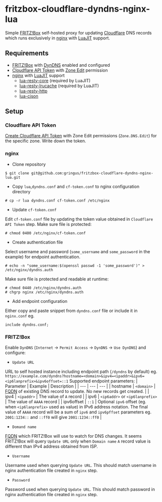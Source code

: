 # fritzbox-cloudflare-dyndns-nginx-lua
Simple [FRITZ!Box](https://en.avm.de/products/fritzbox/) self-hosted proxy for updating [Cloudflare](https://www.cloudflare.com/) DNS records which runs exclusively in [nginx](https://nginx.org/) with [LuaJIT](https://luajit.org/) support.

## Requirements
* [FRITZ!Box](https://en.avm.de/products/fritzbox/) with [DynDNS](https://en.avm.de/service/knowledge-base/dok/FRITZ-Box-7590/30_Setting-up-dynamic-DNS-in-the-FRITZ-Box/) enabled and configured
* [Cloudflare API Token](https://developers.cloudflare.com/fundamentals/api/get-started/create-token/) with [Zone Edit](https://developers.cloudflare.com/fundamentals/api/reference/permissions/) permission
* [nginx](https://nginx.org/) with [LuaJIT](https://luajit.org/) support
  * [lua-resty-core](https://github.com/openresty/lua-resty-core) (required by LuaJIT)
  * [lua-resty-lrucache](https://github.com/openresty/lua-resty-lrucache) (required by LuaJIT)
  * [lua-resty-http](https://github.com/ledgetech/lua-resty-http)
  * [lua-cjson](https://github.com/openresty/lua-cjson)

## Setup

### Cloudflare API Token

[Create Cloudflare API Token](https://developers.cloudflare.com/fundamentals/api/get-started/create-token/) with Zone Edit permissions (`Zone.DNS.Edit`) for the specific zone. Write down the token.

### nginx

* Clone repository
```
$ git clone git@github.com:gringus/fritzbox-cloudflare-dyndns-nginx-lua.git
```
* Copy `lua`,`dyndns.conf` and `cf-token.conf` to nginx configuration directory
```
# cp -r lua dyndns.conf cf-token.conf /etc/nginx
```
* Update `cf-token.conf`

Edit `cf-token.conf` file by updating the token value obtained in `Cloudflare API Token` step. Make sure file is protected:
```
# chmod 0400 /etc/nginx/cf-token.conf
```

* Create authentication file

Select username and password (`some_username` and `some_password` in the example) for endpoint authentication.
```
# echo -n "some_username:$(openssl passwd -1 'some_password')" > /etc/nginx/dyndns.auth
```
Make sure file is protected and readable at runtime:
```
# chmod 0440 /etc/nginx/dyndns.auth
# chgrp nginx /etc/nginx/dyndns.auth
```

* Add endpoint configuration

Either copy and paste snippet from `dyndns.conf` file or include it in `nginx.conf` eg.
```
include dyndns.conf;
```

### FRITZ!Box

Enable `DynDNS` (`Internet` -> `Permit Access` -> `DynDNS` -> `Use DynDNS`) and configure:
* `Update URL`

URL to self hosted instance including endpoint path (`/dyndns` by default) eg. `https://example.com/dyndns?hostname=<domain>&ipv4=<ipaddr>&ipv6=<ip6lanprefix>&ipv6offset=::1` Supported endpoint parameters:
| Parameter | Example | Description |
| --- | --- | --- |
| hostname | `<domain>` | [FQDN](https://en.wikipedia.org/wiki/Fully_qualified_domain_name) of existing DNS record to update. No new records get created. |
| ipv4 | `<ipaddr>` | The value of `A` record |
| ipv6 | `<ip6addr>` or `<ip6lanprefix>` | The value of `AAAA` record |
| ipv6offset | `::1` | Optional `ipv6` offset (eg. when `<ip6lanprefix>` used as value) in IPv6 address notation. The final value of `AAAA` record will be a sum of `ipv6` and `ipv6pffset` parameters eg. `2001:1234::` and `::ff0` will give `2001:1234::ff0` |

* `Domand name`

[FQDN](https://en.wikipedia.org/wiki/Fully_qualified_domain_name) which FRITZ!Box will use to watch for DNS changes. It seems FRITZ!Box will query `Update URL` only when `Domain name` `A` record value is different than IPv4 address obtained from ISP.

* `Username`

Username used when querying `Update URL`. This should match username in nginx authentication file created in `nginx` step.

* `Password`

Password used when querying `Update URL`. This should match password in nginx authentication file created in `nginx` step.
